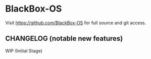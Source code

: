 BlackBox-OS
===============

Visit https://github.com/BlackBox-OS for full source and git access.


CHANGELOG (notable new features)
---------

WIP (Initial Stage)
